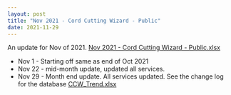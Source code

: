 ```yaml
---
layout: post
title: "Nov 2021 - Cord Cutting Wizard - Public"
date: 2021-11-29
---
```

<p>An update for Nov of 2021. <a href="/Nov 2021 - Cord Cutting Wizard - Public.xlsx">Nov 2021 - Cord Cutting Wizard - Public.xlsx</a>
  <p>
    <ul>
      <li>Nov 1 - Starting off same as end of Oct 2021
      <li>Nov 22 - mid-month update, updated all services. 
      <li>Nov 29 - Month end update. All services updated. See the change log for the database <a href="/CCW_Trend.xlsx">CCW_Trend.xlsx</a>

